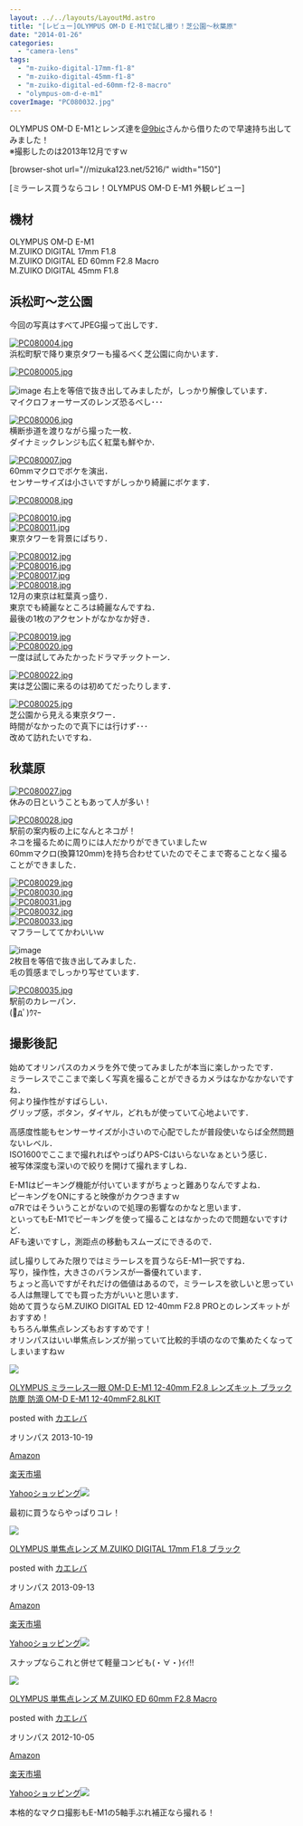 ```yaml
---
layout: ../../layouts/LayoutMd.astro
title: "[レビュー]OLYMPUS OM-D E-M1で試し撮り！芝公園～秋葉原"
date: "2014-01-26"
categories: 
  - "camera-lens"
tags: 
  - "m-zuiko-digital-17mm-f1-8"
  - "m-zuiko-digital-45mm-f1-8"
  - "m-zuiko-digital-ed-60mm-f2-8-macro"
  - "olympus-om-d-e-m1"
coverImage: "PC080032.jpg"
---
```


OLYMPUS OM-D E-M1とレンズ達を[@9bic](https://twitter.com/9bic)さんから借りたので早速持ち出してみました！  
※撮影したのは2013年12月ですｗ

\[browser-shot url="//mizuka123.net/5216/" width="150"\]

[ミラーレス買うならコレ！OLYMPUS OM-D E-M1 外観レビュー]

## 機材

OLYMPUS OM-D E-M1  
M.ZUIKO DIGITAL 17mm F1.8  
M.ZUIKO DIGITAL ED 60mm F2.8 Macro  
M.ZUIKO DIGITAL 45mm F1.8

## 浜松町～芝公園

今回の写真はすべてJPEG撮って出しです．

[![PC080004.jpg](/archive/images/12147126103_6ed2232531_b.jpg)](http://www.flickr.com/photos/67522130@N08/12147126103/ "PC080004.jpg")  
浜松町駅で降り東京タワーも撮るべく芝公園に向かいます．

[![PC080005.jpg](/archive/images/12147128973_6de63063e5_b.jpg)](http://www.flickr.com/photos/67522130@N08/12147128973/ "PC080005.jpg")

![image](/archive/images/image13.png "image")
右上を等倍で抜き出してみましたが，しっかり解像しています．  
マイクロフォーサーズのレンズ恐るべし･･･

[![PC080006.jpg](/archive/images/12147548806_f9c37152ed_b.jpg)](http://www.flickr.com/photos/67522130@N08/12147548806/ "PC080006.jpg")  
横断歩道を渡りながら撮った一枚．  
ダイナミックレンジも広く紅葉も鮮やか．

[![PC080007.jpg](/archive/images/12147135233_3e2b625b08_b.jpg)](http://www.flickr.com/photos/67522130@N08/12147135233/ "PC080007.jpg")  
60mmマクロでボケを演出．  
センサーサイズは小さいですがしっかり綺麗にボケます．

[![PC080008.jpg](/archive/images/12147553556_35ed0fb65e_b.jpg)](http://www.flickr.com/photos/67522130@N08/12147553556/ "PC080008.jpg")

[![PC080010.jpg](/archive/images/12147298354_d14a87ce3e_b.jpg)](http://www.flickr.com/photos/67522130@N08/12147298354/ "PC080010.jpg")  
[![PC080011.jpg](/archive/images/12146891685_218f3b91f0_b.jpg)](http://www.flickr.com/photos/67522130@N08/12146891685/ "PC080011.jpg")  
東京タワーを背景にぱちり．

[![PC080012.jpg](/archive/images/12146893825_38fbeef137_b.jpg)](http://www.flickr.com/photos/67522130@N08/12146893825/ "PC080012.jpg")  
[![PC080016.jpg](/archive/images/12147154403_f8628cfe18_b.jpg)](http://www.flickr.com/photos/67522130@N08/12147154403/ "PC080016.jpg")  
[![PC080017.jpg](/archive/images/12147156643_5a055a6ccb_b.jpg)](http://www.flickr.com/photos/67522130@N08/12147156643/ "PC080017.jpg")  
[![PC080018.jpg](/archive/images/12146908465_93dbf98949_b.jpg)](http://www.flickr.com/photos/67522130@N08/12146908465/ "PC080018.jpg")  
12月の東京は紅葉真っ盛り．  
東京でも綺麗なところは綺麗なんですね．  
最後の1枚のアクセントがなかなか好き．

[![PC080019.jpg](/archive/images/12147577596_139b2687fc_b.jpg)](http://www.flickr.com/photos/67522130@N08/12147577596/ "PC080019.jpg")  
[![PC080020.jpg](/archive/images/12147321894_d5688787b0_b.jpg)](http://www.flickr.com/photos/67522130@N08/12147321894/ "PC080020.jpg")  
一度は試してみたかったドラマチックトーン．

[![PC080022.jpg](/archive/images/12147168173_b1218721a6_b.jpg)](http://www.flickr.com/photos/67522130@N08/12147168173/ "PC080022.jpg")  
実は芝公園に来るのは初めてだったりします．

[![PC080025.jpg](/archive/images/12147332194_238fa82933_b.jpg)](http://www.flickr.com/photos/67522130@N08/12147332194/ "PC080025.jpg")  
芝公園から見える東京タワー．  
時間がなかったので真下には行けず･･･  
改めて訪れたいですね．

## 秋葉原

[![PC080027.jpg](/archive/images/12146926005_1b2638ecc6_b.jpg)](http://www.flickr.com/photos/67522130@N08/12146926005/ "PC080027.jpg")  
休みの日ということもあって人が多い！

[![PC080028.jpg](/archive/images/12147179203_cbcf54dda0_b.jpg)](http://www.flickr.com/photos/67522130@N08/12147179203/ "PC080028.jpg")  
駅前の案内板の上になんとネコが！  
ネコを撮るために周りには人だかりができていましたｗ  
60mmマクロ(換算120mm)を持ち合わせていたのでそこまで寄ることなく撮ることができました．

[![PC080029.jpg](/archive/images/12147598476_45c6b48068_b.jpg)](http://www.flickr.com/photos/67522130@N08/12147598476/ "PC080029.jpg")  
[![PC080030.jpg](/archive/images/12147600986_7389b685d5_b.jpg)](http://www.flickr.com/photos/67522130@N08/12147600986/ "PC080030.jpg")  
[![PC080031.jpg](/archive/images/12147603246_4fc42c8f8f_b.jpg)](http://www.flickr.com/photos/67522130@N08/12147603246/ "PC080031.jpg")  
[![PC080032.jpg](/archive/images/12147605796_4e9342168d_b.jpg)](http://www.flickr.com/photos/67522130@N08/12147605796/ "PC080032.jpg")  
[![PC080033.jpg](/archive/images/12147192403_154f465322_b.jpg)](http://www.flickr.com/photos/67522130@N08/12147192403/ "PC080033.jpg")  
マフラーしててかわいいｗ

![image](/archive/images/image14.png "image")  
2枚目を等倍で抜き出してみました．  
毛の質感までしっかり写せています．

[![PC080035.jpg](/archive/images/12147611036_c76daff133_b.jpg)](http://www.flickr.com/photos/67522130@N08/12147611036/ "PC080035.jpg")  
駅前のカレーパン．  
(ﾟдﾟ)ｳﾏｰ

## 撮影後記

始めてオリンパスのカメラを外で使ってみましたが本当に楽しかったです．  
ミラーレスでここまで楽しく写真を撮ることができるカメラはなかなかないですね．  
何より操作性がすばらしい．  
グリップ感，ボタン，ダイヤル，どれもが使っていて心地よいです．

高感度性能もセンサーサイズが小さいので心配でしたが普段使いならば全然問題ないレベル．  
ISO1600でここまで撮れればやっぱりAPS-Cはいらないなぁという感じ．  
被写体深度も深いので絞りを開けて撮れますしね．

E-M1はピーキング機能が付いていますがちょっと難ありなんですよね．  
ピーキングをONにすると映像がカクつきますｗ  
α7Rではそういうことがないので処理の影響なのかなと思います．  
といってもE-M1でピーキングを使って撮ることはなかったので問題ないですけど．  
AFも速いですし，測距点の移動もスムーズにできるので．

試し撮りしてみた限りではミラーレスを買うならE-M1一択ですね．  
写り，操作性，大きさのバランスが一番優れています．  
ちょっと高いですがそれだけの価値はあるので，ミラーレスを欲しいと思っている人は無理してでも買った方がいいと思います．  
始めて買うならM.ZUIKO DIGITAL ED 12-40mm F2.8 PROとのレンズキットがおすすめ！  
もちろん単焦点レンズもおすすめです！  
オリンパスはいい単焦点レンズが揃っていて比較的手頃のなので集めたくなってしまいますねｗ

[![](/archive/images/41QkiMoYtqL._SL160_.jpg)](https://www.amazon.co.jp/exec/obidos/ASIN/B00EY6AV3W/mizuka123-22/ref=nosim/)

[OLYMPUS ミラーレス一眼 OM-D E-M1 12-40mm F2.8 レンズキット ブラック 防塵 防滴 OM-D E-M1 12-40mmF2.8LKIT](https://www.amazon.co.jp/exec/obidos/ASIN/B00EY6AV3W/mizuka123-22/ref=nosim/)

posted with [カエレバ](http://kaereba.com)

オリンパス 2013-10-19

[Amazon](http://www.amazon.co.jp/gp/search?keywords=OM-D%20E-M1&__mk_ja_JP=%83J%83%5E%83J%83i&tag=mizuka123-22 "アマゾン")

[楽天市場](http://hb.afl.rakuten.co.jp/hgc/032b53ee.4b34c5ee.0f4a541e.f440145e/?pc=http%3A%2F%2Fsearch.rakuten.co.jp%2Fsearch%2Fmall%2FOM-D%2520E-M1%2F-%2Ff.1-p.1-s.1-sf.0-st.A-v.2%3Fx%3D0%26scid%3Daf_ich_link_urltxt%26m%3Dhttp%3A%2F%2Fm.rakuten.co.jp%2F "楽天市場")

[Yahooショッピング![](//ad.jp.ap.valuecommerce.com/servlet/gifbanner?sid=3066752&pid=881990642)](//ck.jp.ap.valuecommerce.com/servlet/referral?sid=3066752&pid=881990642&vc_url=http%3A%2F%2Fshopping.search.yahoo.co.jp%2Fsearch%3FuIv%3Don%26ei%3DUTF-8%26tab_ex%3Dcommerce%26slider%3D0%26va%3DOM-D%2520E-M1 "Yahooショッピング")

最初に買うならやっぱりコレ！

[![](/archive/images/41Q5wWYehlL._SL160_.jpg)](https://www.amazon.co.jp/exec/obidos/ASIN/B00CPLQ5R4/mizuka123-22/ref=nosim/)

[OLYMPUS 単焦点レンズ M.ZUIKO DIGITAL 17mm F1.8 ブラック](https://www.amazon.co.jp/exec/obidos/ASIN/B00CPLQ5R4/mizuka123-22/ref=nosim/)

posted with [カエレバ](http://kaereba.com)

オリンパス 2013-09-13

[Amazon](http://www.amazon.co.jp/gp/search?keywords=F1.8&__mk_ja_JP=%83J%83%5E%83J%83i&tag=mizuka123-22 "アマゾン")

[楽天市場](http://hb.afl.rakuten.co.jp/hgc/032b53ee.4b34c5ee.0f4a541e.f440145e/?pc=http%3A%2F%2Fsearch.rakuten.co.jp%2Fsearch%2Fmall%2FF1.8%2F-%2Ff.1-p.1-s.1-sf.0-st.A-v.2%3Fx%3D0%26scid%3Daf_ich_link_urltxt%26m%3Dhttp%3A%2F%2Fm.rakuten.co.jp%2F "楽天市場")

[Yahooショッピング![](//ad.jp.ap.valuecommerce.com/servlet/gifbanner?sid=3066752&pid=881990642)](//ck.jp.ap.valuecommerce.com/servlet/referral?sid=3066752&pid=881990642&vc_url=http%3A%2F%2Fshopping.search.yahoo.co.jp%2Fsearch%3FuIv%3Don%26ei%3DUTF-8%26tab_ex%3Dcommerce%26slider%3D0%26va%3DF1.8 "Yahooショッピング")

スナップならこれと併せて軽量コンビも(・∀・)ｲｲ!!

[![](/archive/images/41I%2BS5F78%2BL._SL160_.jpg)](https://www.amazon.co.jp/exec/obidos/ASIN/B009C742Y2/mizuka123-22/ref=nosim/)

[OLYMPUS 単焦点レンズ M.ZUIKO ED 60mm F2.8 Macro](https://www.amazon.co.jp/exec/obidos/ASIN/B009C742Y2/mizuka123-22/ref=nosim/)

posted with [カエレバ](http://kaereba.com)

オリンパス 2012-10-05

[Amazon](http://www.amazon.co.jp/gp/search?keywords=F2.8&__mk_ja_JP=%83J%83%5E%83J%83i&tag=mizuka123-22 "アマゾン")

[楽天市場](http://hb.afl.rakuten.co.jp/hgc/032b53ee.4b34c5ee.0f4a541e.f440145e/?pc=http%3A%2F%2Fsearch.rakuten.co.jp%2Fsearch%2Fmall%2FF2.8%2F-%2Ff.1-p.1-s.1-sf.0-st.A-v.2%3Fx%3D0%26scid%3Daf_ich_link_urltxt%26m%3Dhttp%3A%2F%2Fm.rakuten.co.jp%2F "楽天市場")

[Yahooショッピング![](//ad.jp.ap.valuecommerce.com/servlet/gifbanner?sid=3066752&pid=881990642)](//ck.jp.ap.valuecommerce.com/servlet/referral?sid=3066752&pid=881990642&vc_url=http%3A%2F%2Fshopping.search.yahoo.co.jp%2Fsearch%3FuIv%3Don%26ei%3DUTF-8%26tab_ex%3Dcommerce%26slider%3D0%26va%3DF2.8 "Yahooショッピング")

本格的なマクロ撮影もE-M1の5軸手ぶれ補正なら撮れる！
